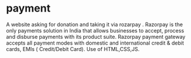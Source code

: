 # payment

A website asking for donation and taking it via rozarpay . Razorpay is the only payments solution in India that allows businesses to accept, process and disburse payments with its product suite. Razorpay payment gateway accepts all payment modes with domestic and international credit & debit cards, EMIs ( Credit/Debit Card). Use of HTML,CSS,JS.
